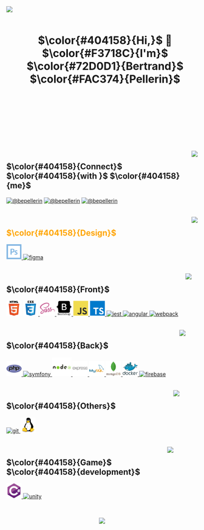 <img align="left" height="300" src="https://media.tenor.com/BoSpQB028gAAAAAd/flat-design.gif">
<br><br>
<h1 align="center">$\color{#404158}{Hi,}$ 👋 $\color{#F3718C}{I'm}$ $\color{#72D0D1}{Bertrand}$ $\color{#FAC374}{Pellerin}$</h1>
<br><br><br><br><br><br><br><br><br>
<img align="right" height="160" src="https://i.giphy.com/media/LwHaQCGZMdD9Ghalrl/giphy.webp">
<div align="left"><h2>$\color{#404158}{Connect}$ $\color{#404158}{with }$ $\color{#404158}{me}$</h2>
<a href="https://bepellerin.github.io/" target="_blank" rel="noreferrer"><img align="center" src="https://visualpharm.com/assets/892/Website-595b40b65ba036ed117d3f78.svg" alt="@bepellerin" height="40"/></a>
<a href="https://www.linkedin.com/in/bertrandpellerin/" target="_blank" rel="noreferrer"><img align="center" src="https://cdn-icons-png.flaticon.com/512/174/174857.png" alt="@bepellerin" height="40"/></a>
<a href="https://dev.to/@bepellerin" target="_blank" rel="noreferrer"><img align="center" src="https://raw.githubusercontent.com/rahuldkjain/github-profile-readme-generator/master/src/images/icons/Social/devto.svg" alt="@bepellerin" height="40"/></a>
<br>
<br>
<br>
<img align="right" height="160" src="https://i.giphy.com/media/EZnlMRCw7jkyqt4vLk/giphy.webp">
<h2 style="color:orange;">$\color{#404158}{Design}$</h2>
<a href="https://www.photoshop.com/en" target="_blank" rel="noreferrer"> <img src="https://raw.githubusercontent.com/devicons/devicon/master/icons/photoshop/photoshop-line.svg" alt="photoshop"height="40"/> </a> <a href="https://www.figma.com/" target="_blank" rel="noreferrer"> <img src="https://www.vectorlogo.zone/logos/figma/figma-icon.svg" alt="figma" height="40"/> </a>
<br>
<br>
<br>
<img align="right" height="160" src="https://i.giphy.com/media/3ohzdD4RjmkD5xpBRK/giphy.webp">
<h2>$\color{#404158}{Front}$</h2>
<a href="https://www.w3.org/html/" target="_blank" rel="noreferrer"><img src="https://raw.githubusercontent.com/devicons/devicon/master/icons/html5/html5-original-wordmark.svg" alt="html5" height="40"/></a> <a href="https://www.w3schools.com/css/" target="_blank" rel="noreferrer"> <img src="https://raw.githubusercontent.com/devicons/devicon/master/icons/css3/css3-original-wordmark.svg" alt="css3" height="40"/> </a> <a href="https://sass-lang.com" target="_blank" rel="noreferrer"> <img src="https://raw.githubusercontent.com/devicons/devicon/master/icons/sass/sass-original.svg" alt="sass" height="40"/> </a> <a href="https://getbootstrap.com" target="_blank" rel="noreferrer"> <img src="https://raw.githubusercontent.com/devicons/devicon/master/icons/bootstrap/bootstrap-plain-wordmark.svg" alt="bootstrap" height="40"/> </a> <a href="https://developer.mozilla.org/en-US/docs/Web/JavaScript" target="_blank" rel="noreferrer"> <img src="https://raw.githubusercontent.com/devicons/devicon/master/icons/javascript/javascript-original.svg" alt="javascript" height="40"/> </a> <a href="https://www.typescriptlang.org/" target="_blank" rel="noreferrer"> <img src="https://raw.githubusercontent.com/devicons/devicon/master/icons/typescript/typescript-original.svg" alt="typescript" height="40"/> </a> <a href="https://jestjs.io" target="_blank" rel="noreferrer"> <img src="https://www.vectorlogo.zone/logos/jestjsio/jestjsio-icon.svg" alt="jest" height="40"/> </a> <a href="https://angular.io" target="_blank" rel="noreferrer"> <img src="https://angular.io/assets/images/logos/angular/angular.svg" alt="angular" height="40"/> </a><a href="https://webpack.js.org" target="_blank" rel="noreferrer"><img src="https://raw.githubusercontent.com/webpack/media/master/logo/icon-square-big.png" alt="webpack" height="45"/></a>
<br>
<br>
<br>
<img align="right" height="160" src="https://i.giphy.com/media/vqxviVfqGAa14SgeiC/giphy.webp">
<h2>$\color{#404158}{Back}$</h2>
<a href="https://www.php.net" target="_blank" rel="noreferrer"> <img src="https://raw.githubusercontent.com/devicons/devicon/master/icons/php/php-original.svg" alt="php" height="40"/> </a> <a href="https://symfony.com" target="_blank" rel="noreferrer"> <img src="https://symfony.com/logos/symfony_black_03.svg" alt="symfony" height="50"/> </a> <a href="https://nodejs.org" target="_blank" rel="noreferrer"> <img src="https://raw.githubusercontent.com/devicons/devicon/master/icons/nodejs/nodejs-original-wordmark.svg" alt="nodejs" height="50"/> </a> <a href="https://expressjs.com" target="_blank" rel="noreferrer"> <img src="https://raw.githubusercontent.com/devicons/devicon/master/icons/express/express-original-wordmark.svg" alt="express" height="40"/> </a> <a href="https://www.mysql.com/" target="_blank" rel="noreferrer"> <img src="https://raw.githubusercontent.com/devicons/devicon/master/icons/mysql/mysql-original-wordmark.svg" alt="mysql" height="40"/> </a> <a href="https://www.mongodb.com/" target="_blank" rel="noreferrer"> <img src="https://raw.githubusercontent.com/devicons/devicon/master/icons/mongodb/mongodb-original-wordmark.svg" alt="mongodb" height="40"/> </a> <a href="https://www.docker.com/" target="_blank" rel="noreferrer"> <img src="https://raw.githubusercontent.com/devicons/devicon/master/icons/docker/docker-original-wordmark.svg" alt="docker" height="40"/> </a> <a href="https://firebase.google.com/" target="_blank" rel="noreferrer"> <img src="https://www.vectorlogo.zone/logos/firebase/firebase-icon.svg" alt="firebase" height="40"/> </a> 
<br>
<br>
<br>
<img align="right" height="160" src="https://i.giphy.com/media/nbr4zVb3rQKsIR3o5d/giphy.webp">
<h2>$\color{#404158}{Others}$</h2>
<a href="https://git-scm.com/" target="_blank" rel="noreferrer"> <img src="https://www.vectorlogo.zone/logos/git-scm/git-scm-icon.svg" alt="git" height="40"/> </a> <a href="https://www.linux.org/" target="_blank" rel="noreferrer"> <img src="https://raw.githubusercontent.com/devicons/devicon/master/icons/linux/linux-original.svg" alt="linux" height="40"/> </a> 
<br>
<br>
<br>
<img align="right" height="160" src="https://i.giphy.com/media/QCE3HQTLUzWt6q0R6b/giphy.webp">
<h2>$\color{#404158}{Game}$ $\color{#404158}{development}$</h2>
<a href="https://www.w3schools.com/cs/" target="_blank" rel="noreferrer"> <img src="https://raw.githubusercontent.com/devicons/devicon/master/icons/csharp/csharp-original.svg" alt="csharp" height="40"/> </a> <a href="https://unity.com/" target="_blank" rel="noreferrer"> <img src="https://www.vectorlogo.zone/logos/unity3d/unity3d-icon.svg" alt="unity" height="40"/> </a></p></div>
<br>
<br>
<div align="center"><img height="350" src="https://vidi.no/wp-content/uploads/2020/07/utvikler.gif"></div>
